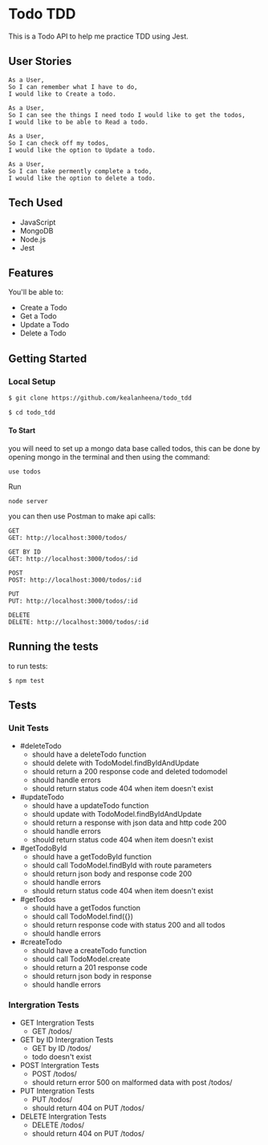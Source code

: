 # Todo TDD

This is a Todo API to help me practice TDD using Jest.

## User Stories

```
As a User,
So I can remember what I have to do,
I would like to Create a todo.

As a User,
So I can see the things I need todo I would like to get the todos,
I would like to be able to Read a todo.

As a User,
So I can check off my todos,
I would like the option to Update a todo.

As a User,
So I can take permently complete a todo,
I would like the option to delete a todo.
```

## Tech Used

- JavaScript 
- MongoDB
- Node.js
- Jest

## Features

You'll be able to:

- Create a Todo
- Get a Todo
- Update a Todo
- Delete a Todo

## Getting Started

### Local Setup

```sh
$ git clone https://github.com/kealanheena/todo_tdd
```

```sh
$ cd todo_tdd
```

#### To Start

you will need to set up a mongo data base called todos, this can be done by opening mongo in the terminal and then using the command:

```
use todos
```

Run

```
node server
```

you can then use Postman to make api calls:

```
GET
GET: http://localhost:3000/todos/

GET BY ID
GET: http://localhost:3000/todos/:id

POST
POST: http://localhost:3000/todos/:id

PUT
PUT: http://localhost:3000/todos/:id

DELETE
DELETE: http://localhost:3000/todos/:id
```

## Running the tests

to run tests:

```
$ npm test
```

## Tests 

### Unit Tests

- #deleteTodo
  - should have a deleteTodo function
  - should delete with TodoModel.findByIdAndUpdate
  - should return a 200 response code and deleted todomodel
  - should handle errors
  - should return status code 404 when item doesn't exist
- #updateTodo
  - should have a updateTodo function
  - should update with TodoModel.findByIdAndUpdate
  - should return a response with json data and http code 200
  - should handle errors
  - should return status code 404 when item doesn't exist
- #getTodoById
  - should have a getTodoById function
  - should call TodoModel.findById with route parameters
  - should return json body and response code 200
  - should handle errors
  - should return status code 404 when item doesn't exist
- #getTodos
  - should have a getTodos function
  - should call TodoModel.find({})
  - should return response code with status 200 and all todos
  - should handle errors
- #createTodo
  - should have a createTodo function
  - should call TodoModel.create
  - should return a 201 response code
  - should return json body in response
  - should handle errors


### Intergration Tests

- GET Intergration Tests
  - GET /todos/
- GET by ID Intergration Tests
  - GET by ID /todos/
  - todo doesn't exist
- POST Intergration Tests
  - POST /todos/
  - should return error 500 on malformed data with post /todos/
- PUT Intergration Tests
  - PUT /todos/
  - should return 404 on PUT /todos/
- DELETE Intergration Tests
  - DELETE /todos/
  - should return 404 on PUT /todos/
